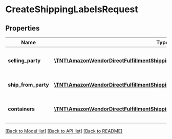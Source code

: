 # CreateShippingLabelsRequest

## Properties
Name | Type | Description | Notes
------------ | ------------- | ------------- | -------------
**selling_party** | [**\TNT\Amazon\VendorDirectFulfillmentShipping\V20211228\Model\PartyIdentification**](PartyIdentification.md) | ID of the selling party or vendor. | 
**ship_from_party** | [**\TNT\Amazon\VendorDirectFulfillmentShipping\V20211228\Model\PartyIdentification**](PartyIdentification.md) | Warehouse code of vendor. | 
**containers** | [**\TNT\Amazon\VendorDirectFulfillmentShipping\V20211228\Model\Container[]**](Container.md) | A list of the packages in this shipment. | [optional] 

[[Back to Model list]](../README.md#documentation-for-models) [[Back to API list]](../README.md#documentation-for-api-endpoints) [[Back to README]](../README.md)


